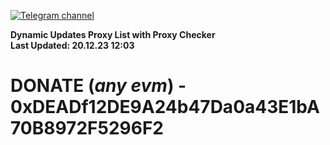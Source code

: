 [![Telegram channel](https://img.shields.io/endpoint?url=https://runkit.io/damiankrawczyk/telegram-badge/branches/master?url=https://t.me/n4z4v0d)](https://t.me/n4z4v0d) 

**Dynamic Updates Proxy List with Proxy Checker**  
**Last Updated: 20.12.23 12:03**

# DONATE (_any evm_) - 0xDEADf12DE9A24b47Da0a43E1bA70B8972F5296F2
